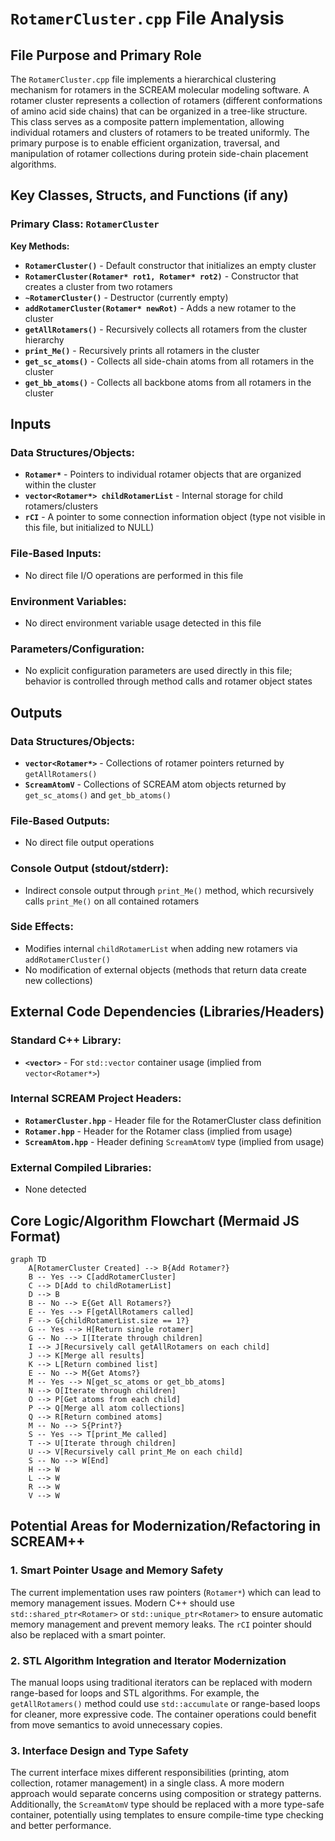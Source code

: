 # `RotamerCluster.cpp` File Analysis

## File Purpose and Primary Role

The `RotamerCluster.cpp` file implements a hierarchical clustering mechanism for rotamers in the SCREAM molecular modeling software. A rotamer cluster represents a collection of rotamers (different conformations of amino acid side chains) that can be organized in a tree-like structure. This class serves as a composite pattern implementation, allowing individual rotamers and clusters of rotamers to be treated uniformly. The primary purpose is to enable efficient organization, traversal, and manipulation of rotamer collections during protein side-chain placement algorithms.

## Key Classes, Structs, and Functions (if any)

### Primary Class: `RotamerCluster`

**Key Methods:**

- **`RotamerCluster()`** - Default constructor that initializes an empty cluster
- **`RotamerCluster(Rotamer* rot1, Rotamer* rot2)`** - Constructor that creates a cluster from two rotamers
- **`~RotamerCluster()`** - Destructor (currently empty)
- **`addRotamerCluster(Rotamer* newRot)`** - Adds a new rotamer to the cluster
- **`getAllRotamers()`** - Recursively collects all rotamers from the cluster hierarchy
- **`print_Me()`** - Recursively prints all rotamers in the cluster
- **`get_sc_atoms()`** - Collects all side-chain atoms from all rotamers in the cluster
- **`get_bb_atoms()`** - Collects all backbone atoms from all rotamers in the cluster

## Inputs

### Data Structures/Objects:

- **`Rotamer*`** - Pointers to individual rotamer objects that are organized within the cluster
- **`vector<Rotamer*> childRotamerList`** - Internal storage for child rotamers/clusters
- **`rCI`** - A pointer to some connection information object (type not visible in this file, but initialized to NULL)

### File-Based Inputs:

- No direct file I/O operations are performed in this file

### Environment Variables:

- No direct environment variable usage detected in this file

### Parameters/Configuration:

- No explicit configuration parameters are used directly in this file; behavior is controlled through method calls and rotamer object states

## Outputs

### Data Structures/Objects:

- **`vector<Rotamer*>`** - Collections of rotamer pointers returned by `getAllRotamers()`
- **`ScreamAtomV`** - Collections of SCREAM atom objects returned by `get_sc_atoms()` and `get_bb_atoms()`

### File-Based Outputs:

- No direct file output operations

### Console Output (stdout/stderr):

- Indirect console output through `print_Me()` method, which recursively calls `print_Me()` on all contained rotamers

### Side Effects:

- Modifies internal `childRotamerList` when adding new rotamers via `addRotamerCluster()`
- No modification of external objects (methods that return data create new collections)

## External Code Dependencies (Libraries/Headers)

### Standard C++ Library:

- **`<vector>`** - For `std::vector` container usage (implied from `vector<Rotamer*>`)

### Internal SCREAM Project Headers:

- **`RotamerCluster.hpp`** - Header file for the RotamerCluster class definition
- **`Rotamer.hpp`** - Header for the Rotamer class (implied from usage)
- **`ScreamAtom.hpp`** - Header defining `ScreamAtomV` type (implied from usage)

### External Compiled Libraries:

- None detected

## Core Logic/Algorithm Flowchart (Mermaid JS Format)

```mermaid
graph TD
    A[RotamerCluster Created] --> B{Add Rotamer?}
    B -- Yes --> C[addRotamerCluster]
    C --> D[Add to childRotamerList]
    D --> B
    B -- No --> E{Get All Rotamers?}
    E -- Yes --> F[getAllRotamers called]
    F --> G{childRotamerList.size == 1?}
    G -- Yes --> H[Return single rotamer]
    G -- No --> I[Iterate through children]
    I --> J[Recursively call getAllRotamers on each child]
    J --> K[Merge all results]
    K --> L[Return combined list]
    E -- No --> M{Get Atoms?}
    M -- Yes --> N[get_sc_atoms or get_bb_atoms]
    N --> O[Iterate through children]
    O --> P[Get atoms from each child]
    P --> Q[Merge all atom collections]
    Q --> R[Return combined atoms]
    M -- No --> S{Print?}
    S -- Yes --> T[print_Me called]
    T --> U[Iterate through children]
    U --> V[Recursively call print_Me on each child]
    S -- No --> W[End]
    H --> W
    L --> W
    R --> W
    V --> W
```

## Potential Areas for Modernization/Refactoring in SCREAM++

### 1. **Smart Pointer Usage and Memory Safety**

The current implementation uses raw pointers (`Rotamer*`) which can lead to memory management issues. Modern C++ should use `std::shared_ptr<Rotamer>` or `std::unique_ptr<Rotamer>` to ensure automatic memory management and prevent memory leaks. The `rCI` pointer should also be replaced with a smart pointer.

### 2. **STL Algorithm Integration and Iterator Modernization**

The manual loops using traditional iterators can be replaced with modern range-based for loops and STL algorithms. For example, the `getAllRotamers()` method could use `std::accumulate` or range-based loops for cleaner, more expressive code. The container operations could benefit from move semantics to avoid unnecessary copies.

### 3. **Interface Design and Type Safety**

The current interface mixes different responsibilities (printing, atom collection, rotamer management) in a single class. A more modern approach would separate concerns using composition or strategy patterns. Additionally, the `ScreamAtomV` type should be replaced with a more type-safe container, potentially using templates to ensure compile-time type checking and better performance.

